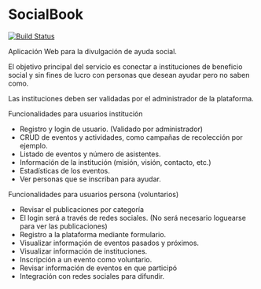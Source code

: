 # SocialBook

[![Build Status](https://travis-ci.org/tvargasvicencio/ayudalab.svg?branch=master)](https://travis-ci.org/tvargasvicencio/ayudalab)

Aplicación Web para la divulgación de ayuda social.

El objetivo principal del servicio es conectar a instituciones de beneficio social y sin fines de lucro con personas que desean ayudar pero no saben como.

Las instituciones deben ser validadas por el administrador de la plataforma.

Funcionalidades para usuarios institución
* Registro y login de usuario. (Validado por administrador)
* CRUD de eventos y actividades, como campañas de recolección por ejemplo.
* Listado de eventos y número de asistentes.
* Información de la institución (misión, visión, contacto, etc.)
* Estadísticas de los eventos.
* Ver personas que se inscriban para ayudar.

Funcionalidades para usuarios persona (voluntarios)
* Revisar el publicaciones por categoría
* El login será a través de redes sociales. (No será necesario loguearse para ver las publicaciones)
* Registro a la plataforma mediante formulario.
* Visualizar informaçión de eventos pasados y próximos.
* Visualizar información de instituciones.
* Inscripción a un evento como voluntario.
* Revisar información de eventos en que participó
* Integración con redes sociales para difundir.
